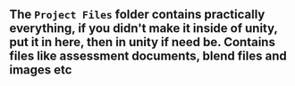 The `Project Files` folder contains practically everything, if you didn't make it inside of unity, put it in here, then in unity if need be. Contains files like assessment documents, blend files and images etc
---
